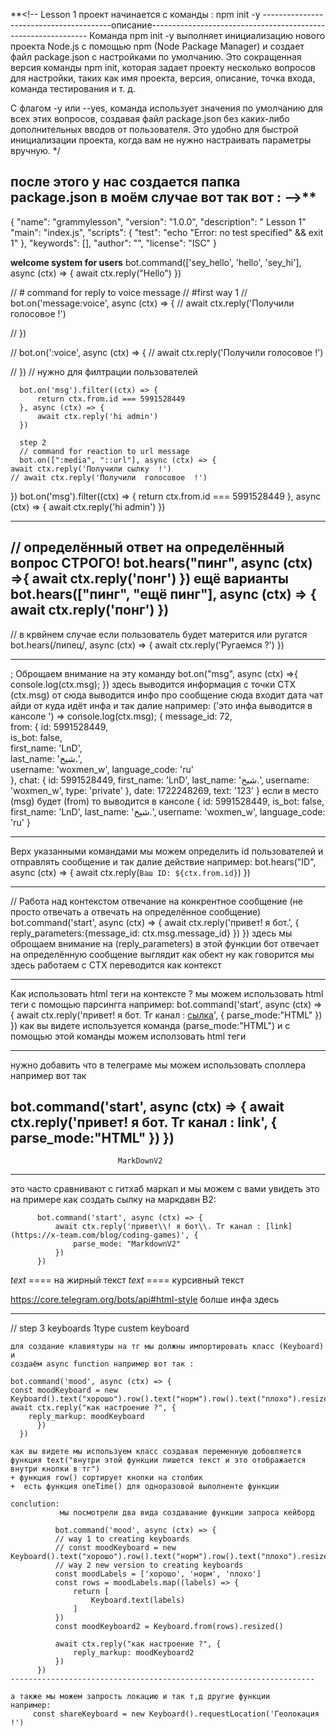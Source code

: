 
**<!-- Lesson 1 
проект начинается с команды :
    npm init -y
----------------------------------------описание--------------------------------------------------------------
Команда npm init -y выполняет инициализацию нового проекта Node.js с помощью npm (Node Package Manager)
 и создает файл package.json с настройками по умолчанию. Это сокращенная версия команды npm init, 
 которая задает проекту несколько вопросов для настройки, таких как имя проекта, версия, описание, 
 точка входа, команда тестирования и т. д.

С флагом -y или --yes, команда использует значения по умолчанию для всех этих вопросов, 
создавая файл package.json без каких-либо дополнительных вводов от пользователя. 
Это удобно для быстрой инициализации проекта, когда вам не нужно настраивать параметры вручную.
*/

после этого у нас создается папка package.json 
в моём случае вот так вот : -->**
---------------------------------------------------------------------------------------------------------------
{
  "name": "grammylesson",
  "version": "1.0.0",
  "description": " Lesson 1" 
  "main": "index.js",
  "scripts": {
    "test": "echo \"Error: no test specified\" && exit 1"
  },
  "keywords": [],
  "author": "",
  "license": "ISC"
}

**welcome system for users**
  bot.command(['sey_hello', 'hello', 'sey_hi'], async (ctx) => {
    await ctx.reply("Hello")
})

// # command for reply to voice message
//  #first way 1
// bot.on('message:voice', async (ctx) => {
//     await ctx.reply('Получили голосовое !')

// })
<!-- // secend way 2 -->
// bot.on(':voice', async (ctx) => {
//     await ctx.reply('Получили голосовое !')

// })
// нужно для филтрации пользователей

      bot.on('msg').filter((ctx) => {
          return ctx.from.id === 5991528449
      }, async (ctx) => {
          await ctx.reply('hi admin')
      })

      step 2
      // command for reaction to url message 
      bot.on([":media", "::url"], async (ctx) => {
    await ctx.reply('Получили сылку  !')
    // await ctx.reply('Получили  голосовое  !')

})
bot.on('msg').filter((ctx) => {
    return ctx.from.id === 5991528449 
}, async (ctx) => {
    await ctx.reply('hi admin')
})

-------------------------------------------------------
// определённый ответ на определённый вопрос СТРОГО!
    bot.hears("пинг", async (ctx) =>{
        await ctx.reply('понг')
    })
    ещё варианты 
    bot.hears(["пинг", "ещё пинг"], async (ctx) => {
        await ctx.reply('понг')
    })
------------------------------------------
// в крвйнем случае если пользователь будет матерится или ругатся 
    bot.hears(/пипец/, async (ctx) => {
    await ctx.reply('Ругаемся ?')
})

-----------------------------------------
; Оброщаем внимание на эту команду 
        bot.on("msg", async (ctx) =>{
            console.log(ctx.msg);
        })
        здесь выводится информация с точки CTX (ctx.msg) 
        от сюда выводится инфо про сообщение сюда входит дата чат айди от куда идёт инфа и так далие 
        например: ('это инфа выводится в кансоле ') => console.log(ctx.msg);
          {
        message_id: 72,        
        from: {
          id: 5991528449,      
          is_bot: false,       
          first_name: 'LnD',   
          last_name: 'شيخ.',   
          username: 'woxmen_w',
          language_code: 'ru'  
        },
        chat: {
          id: 5991528449,
          first_name: 'LnD',
          last_name: 'شيخ.',
          username: 'woxmen_w',
          type: 'private'
        },
        date: 1722248269,
        text: '123'
      }
      если в место (msg) будет (from) то 
      выводится в кансоле 
       {
        id: 5991528449,
        is_bot: false,
        first_name: 'LnD',
        last_name: 'شيخ.',
        username: 'woxmen_w',
        language_code: 'ru'
      }

----------------------------------------------------
Верх указанными командами мы можем определить id пользователей и отправлять сообщение и так далие действие 
например: 
        bot.hears("ID", async (ctx) => {
            await ctx.reply(`Ваш ID: ${ctx.from.id}`)
        })

-----------------------------------------------------------------------------------------------
// Работа над контекстом отвечание на конкрентное сообщение (не просто отвечать а отвечать на определённое сообщение)
      bot.command('start', async (ctx) => {
    await ctx.reply('привет! я бот.', {
        reply_parameters:{message_id: ctx.msg.message_id}
        })
    })
  здесь мы оброщаем внимание на (reply_parameters) в этой функции бот отвечает на определённую сообщение 
  выглядит как обект 
  ну как говорится мы здесь работаем с CTX переводится как контекст 

--------------------------------------------------------------------------------------------------
Как использовать html теги на контексте ?
мы можем использовать html теги с помощью парсингга например:
        bot.command('start', async (ctx) => {
    await ctx.reply('привет! я бот. Тг канал : <a href="https://x-team.com/blog/coding-games">сылка</a>', {
       parse_mode:"HTML"
          })
      })
      как вы видете используется команда  (parse_mode:"HTML") и с помощью этой команды можем исползовать html теги  

----------------------------------------------------------------------------------
нужно добавить что в телеграме мы можем использовать споллера например вот так

bot.command('start', async (ctx) => {
    await ctx.reply('привет! я бот. Тг канал : <span class="tg-spoiler">link</span>', {
       parse_mode:"HTML"
    })
})
--------------------------------------------------------------------------------
                            MarkDownV2
--------------------------------------------------------------------------------
это часто сравнивают с гитхаб маркап и мы можем с вами увидеть это на примере 
как создать сылку на маркдавн В2:

          bot.command('start', async (ctx) => {
              await ctx.reply('привет\\! я бот\\. Тг канал : [link](https://x-team.com/blog/coding-games)', {
                  parse_mode: "MarkdownV2"
              })
          })
*text* ==== на жирный текст
_text_ ==== курсивный текст

https://core.telegram.org/bots/api#html-style болше инфа здесь 

-------------------------------------------------------------------------------
// step 3 keyboards
    1type custem keyboard 

    для создание клавиятуры на тг мы должны импортировать класс (Keyboard) и
    создаём async function например вот так :

    bot.command('mood', async (ctx) => {
    const moodKeyboard = new Keyboard().text("хорошо").row().text("норм").row().text("плохо").resized()
    await ctx.reply("как настроение ?", {
        reply_markup: moodKeyboard
          })
      })
    
    как вы видете мы используем класс создавая переменную добовляется функция text("внутри этой функции пишется текст и это отображается внутри кнопки в тг") 
    + функция row() сортирует кнопки на столбик 
    +  есть функция oneTime() для одноразовой выполненте функции 

    conclution: 
               мы посмотрели два вида создавание функции запроса кейборд

              bot.command('mood', async (ctx) => {
              // way 1 to creating keyboards
              // const moodKeyboard = new Keyboard().text("хорошо").row().text("норм").row().text("плохо").resized()
              // way 2 new version to creating keyboards
              const moodLabels = ['хорошо', 'норм', 'плохо']
              const rows = moodLabels.map((labels) => {
                  return [
                      Keyboard.text(labels)
                  ]
              })
              const moodKeyboard2 = Keyboard.from(rows).resized()

              await ctx.reply("как настроение ?", {
                  reply_markup: moodKeyboard2
              })
          })
    --------------------------------------------------------------------

    а также мы можем запрость локацию и так т,д другие функции 
    например:
         const shareKeyboard = new Keyboard().requestLocation('Геолокация !')





    
  
    
